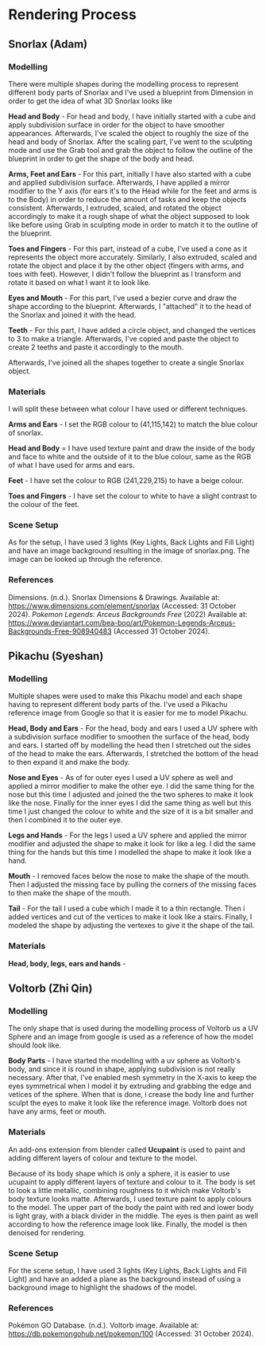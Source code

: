 # Rendering Process

## Snorlax (Adam)

### Modelling
There were multiple shapes during the modelling process to represent different body parts of Snorlax and I've used a blueprint from Dimension in order to get the idea of what 3D Snorlax looks like

**Head and Body** - For head and body, I have initially started with a cube and apply subdivision surface in order for the object to have smoother appearances. Afterwards, I've scaled the object to roughly the size of the head and body of Snorlax. After the scaling part, I've went to the sculpting mode and use the Grab tool and grab the object to follow the outline of the blueprint in order to get the shape of the body and head.

**Arms, Feet and Ears** - For this part, initially I have also started with a cube and applied subdivision surface. Afterwards, I have applied a mirror modifier to the Y axis (for ears it's to the Head while for the feet and arms is to the Body) in order to reduce the amount of tasks and keep the objects consistent. Afterwards, I extruded, scaled, and rotated the object accordingly to make it a rough shape of what the object supposed to look like before using Grab in sculpting mode in order to match it to the outline of the blueprint.

**Toes and Fingers** - For this part, instead of a cube, I've used a cone as it represents the object more accurately. Similarly, I also extruded, scaled and rotate the object and place it by the other object (fingers with arms, and toes with feet). However, I didn't follow the blueprint as I transform and rotate it based on what I want it to look like.

**Eyes and Mouth** - For this part, I've used a bezier curve and draw the shape according to the blueprint. Afterwards, I "attached" it to the head of the Snorlax and joined it with the head.

**Teeth** - For this part, I have added a circle object, and changed the vertices to 3 to make a triangle. Afterwards, I've copied and paste the object to create 2 teeths and paste it accordingly to the mouth.

Afterwards, I've joined all the shapes together to create a single Snorlax object.

### Materials

I will split these between what colour I have used or different techniques.

**Arms and Ears** - I set the RGB colour to (41,115,142) to match the blue colour of snorlax.

**Head and Body** = I have used texture paint and draw the inside of the body and face to white and the outside of it to the blue colour, same as the RGB of what I have used for arms and ears.

**Feet** - I have set the colour to RGB (241,229,215) to have a beige colour.

**Toes and Fingers** - I have set the colour to white to have a slight contrast to the colour of the feet.

### Scene Setup

As for the setup, I have used 3 lights (Key Lights, Back Lights and  Fill Light) and have an image background resulting in the image of snorlax.png. The image can be looked up through the reference.

### References
Dimensions. (n.d.). Snorlax Dimensions & Drawings. Available at: https://www.dimensions.com/element/snorlax (Accessed: 31 October 2024).
*Pokemon Legends: Arceus Backgrounds Free* (2022) Available at: https://www.deviantart.com/bea-boo/art/Pokemon-Legends-Arceus-Backgrounds-Free-908940483 
(Accessed 31 October 2024).

## Pikachu (Syeshan)

### Modelling
Multiple shapes were used to make this Pikachu model and each shape having to represent different body parts of the. I've used a Pikachu reference image from Google so that it is easier for me to model Pikachu.

**Head, Body and Ears** - For the head, body and ears I used a UV sphere with a subdivision surface modifier to smoothen the surface of the head, body and ears. I started off by modelling the head then I stretched out the sides of the head to make the ears. Afterwards, I stretched the bottom of the head to then expand it and make the body.

**Nose and Eyes** - As of for outer eyes I used a UV sphere as well and applied a mirror modifier to make the other eye. I did the same thing for the nose but this time I adjusted and joined the the two spheres to make it look like the nose. Finally for the inner eyes I did the same thing as well but this time I just changed the colour to white and the size of it is a bit smaller and then I combined it to the outer eye.

**Legs and Hands** - For the legs I used a UV sphere and applied the mirror modifier and adjusted the shape to make it look for like a leg. I did the same thing for the hands but this time I modelled the shape to make it look like a hand.

**Mouth** - I removed faces below the nose to make the shape of the mouth. Then I adjusted the missing face by pulling the corners of the missing faces to then make the shape of the mouth.

**Tail** - For the tail I used a cube which I made it to a thin rectangle. Then i added vertices and cut of the vertices to make it look like a stairs. Finally, I modeled the shape by adjusting the vertexes to give it the shape of the tail.

### Materials

**Head, body, legs, ears and hands** - 



## Voltorb (Zhi Qin)

### Modelling
The only shape that is used during the modelling process of Voltorb us a UV Sphere and an image from google is used as a reference of how the model should look like.

**Body Parts** - I have started the modelling with a uv sphere as Voltorb's body, and since it is round in shape, applying subdivision is not really necessary. After that, I've enabled mesh symmetry in the X-axis to keep the eyes symmetrical when I model it by extruding and grabbing the edge and vetices of the sphere. When that is done, i crease the body line and further sculpt the eyes to make it look like the reference image. Voltorb does not have any arms, feet or mouth.

### Materials

An add-ons extension from blender called **Ucupaint** is used to paint and adding different layers of colour and texture to the model.

Because of its body shape which is only a sphere, it is easier to use ucupaint to apply different layers of texture and colour to it. The body is set to look a little metallic, combining roughness to it which make Voltorb's body texture looks matte. Afterwards, I used texture paint to apply colours to the model. The upper part of the body the paint with red and lower body is light gray, with a black divider in the middle. The eyes is then paint as well according to how the reference image look like. Finally, the model is then denoised for rendering.


### Scene Setup

For the scene setup, I have used 3 lights (Key Lights, Back Lights and  Fill Light) and have an added a plane as the background instead of using a background image to highlight the shadows of the model.

### References
Pokémon GO Database. (n.d.). Voltorb image. Available at: https://db.pokemongohub.net/pokemon/100 (Accessed: 31 October 2024).
